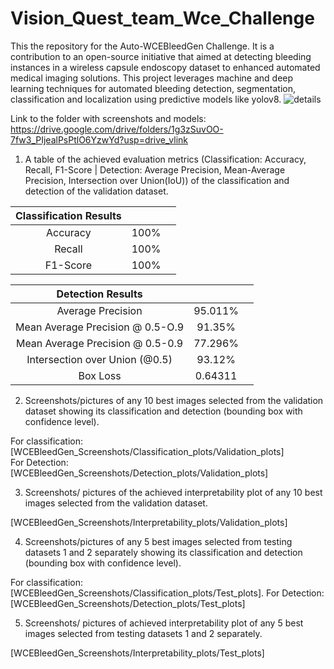 # Vision_Quest_team_Wce_Challenge
This the repository for the Auto-WCEBleedGen Challenge. It is a contribution to an open-source initiative that aimed at detecting bleeding instances in a wireless capsule endoscopy dataset to enhanced automated medical imaging solutions. This project leverages machine and deep learning techniques for automated bleeding detection, segmentation, classification and localization using predictive models like yolov8.
![details](https://github.com/user-attachments/assets/c6e37e8f-aa6a-40ed-8f79-216c8373a0fd)



Link to the folder with screenshots and models:
https://drive.google.com/drive/folders/1g3zSuvOO-7fw3_PIjealPsPtlO6YzwYd?usp=drive_vlink

1. A table of the achieved evaluation metrics (Classification: Accuracy, Recall, F1-Score | Detection: Average Precision, Mean-Average Precision, Intersection over Union(IoU)) of the classification and detection of the validation dataset.

| Classification Results |     |     |
| :--------------------: | :-: | :-: |
|        Accuracy        | 100%|     |
|         Recall         | 100%|     |
|        F1-Score        | 100%|     |

| Detection Results      |     |     |
| :--------------------: | :-: | :-: |
|   Average Precision    | 95.011%|   |
| Mean Average Precision @ 0.5-O.9 | 91.35%| |
| Mean Average Precision @ 0.5-0.9 | 77.296%| |
| Intersection over Union (@0.5) | 93.12%| |
| Box Loss               | 0.64311|    |

2. Screenshots/pictures of any 10 best images selected from the validation dataset showing its classification and detection (bounding box with confidence level).

For classification: [WCEBleedGen_Screenshots/Classification_plots/Validation_plots]  
For Detection: [WCEBleedGen_Screenshots/Detection_plots/Validation_plots]

3. Screenshots/ pictures of the achieved interpretability plot of any 10 best images selected from the validation dataset.

[WCEBleedGen_Screenshots/Interpretability_plots/Validation_plots]

4. Screenshots/pictures of any 5 best images selected from testing datasets 1 and 2 separately showing its classification and detection (bounding box with confidence level).

For classification: [WCEBleedGen_Screenshots/Classification_plots/Test_plots]. 
For Detection: [WCEBleedGen_Screenshots/Detection_plots/Test_plots]

5. Screenshots/ pictures of achieved interpretability plot of any 5 best images selected from testing datasets 1 and 2 separately.

[WCEBleedGen_Screenshots/Interpretability_plots/Test_plots]

